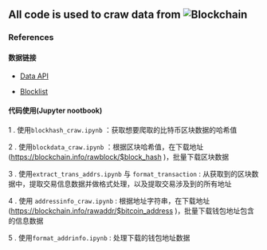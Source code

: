 ## All code is used to craw data from ![Blockchain](https://www.blockchain.com)  

### References 

#### 数据链接
- [Data API](api/blockchain_api)

- [Blocklist](https://www.blockchain.com/btc/blocks/1531905176688)

#### 代码使用(Jupyter nootbook)

1 . 使用`blockhash_craw.ipynb` ：获取想要爬取的比特币区块数据的哈希值

2 . 使用`blockdata_craw.ipynb` ：根据区块哈希值，在下载地址(https://blockchain.info/rawblock/$block_hash )，批量下载区块数据

3 . 使用`extract_trans_addrs.ipynb` 与 `format_transaction` : 从获取到的区块数据中，提取交易信息数据并做格式处理，以及提取交易涉及到的所有地址

4 . 使用 `addressinfo_craw.ipynb` : 根据地址字符串，在下载地址(https://blockchain.info/rawaddr/$bitcoin_address )，批量下载钱包地址包含的信息数据

5 . 使用`format_addrinfo.ipynb` : 处理下载的钱包地址数据